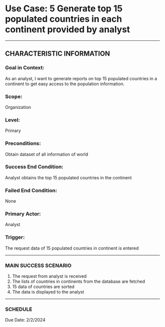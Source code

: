 # Use Case: 5 	Generate top 15 populated countries in each continent provided by analyst

----------------------
## CHARACTERISTIC INFORMATION
### Goal in Context: 
As an analyst, I want to generate reports on top 15 populated countries in a continent to get easy access to the population information.
### Scope: 
Organization
### Level: 
Primary
### Preconditions: 
Obtain dataset of all information of world
### Success End Condition: 
Analyst obtains the top 15 populated countries in the continent
### Failed End Condition: 
None
### Primary Actor: 
Analyst
### Trigger: 
The request data of 15 populated countries in continent is entered

----------------------
### MAIN SUCCESS SCENARIO
1.	The request from analyst is received
2.	The lists of countries in continents from the database are fetched
3.	15 data of countries are sorted
4.	The data is displayed to the analyst
----------------------
### SCHEDULE
Due Date: 2/2/2024
